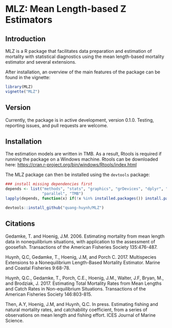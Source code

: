 # MLZ: Mean Length-based Z Estimators

## Introduction
MLZ is a R package that facilitates data preparation and estimation of mortality with statistical diagnostics using the mean length-based mortality estimator and several extensions.

After installation, an overview of the main features of the package can be found in the vignette:
```r
library(MLZ)
vignette("MLZ")
```

## Version
Currently, the package is in active development, version 0.1.0. Testing, reporting issues, and pull requests are welcome.

## Installation
The estimation models are written in TMB. As a result, Rtools is required if running the package on a Windows machine. Rtools can be downloaded here: https://cran.r-project.org/bin/windows/Rtools/index.html

The MLZ package can then be installed using the `devtools` package:

```r
### install missing dependencies first
depends <- list("methods", "stats", "graphics", "grDevices", "dplyr", "gplots", "ggplot2", "reshape2", 
                "parallel", "TMB")
lapply(depends, function(x) if(!x %in% installed.packages()) install.packages(x))

devtools::install_github("quang-huynh/MLZ")
```

## Citations
Gedamke, T. and Hoenig, J.M. 2006. Estimating mortality from mean length data in nonequilibrium situations, with application to the assessment of goosefish. Transactions of the American Fisheries Society 135:476-487.

Huynh, Q.C, Gedamke, T., Hoenig, J.M, and Porch C. 2017. Multispecies Extensions to a Nonequilibrium Length-Based Mortality Estimator. Marine and Coastal Fisheries 9:68-78.

Huynh, Q.C., Gedamke, T., Porch, C.E., Hoenig, J.M., Walter, J.F, Bryan, M., and Brodziak, J. 2017. Estimating Total Mortality Rates from Mean Lengths and Catch Rates in Non-equilibrium Situations. Transactions of the American Fisheries Society 146:803-815.

Then, A.Y, Hoenig, J.M, and Huynh, Q.C. In press. Estimating fishing and natural mortality rates, and catchability coefficient, from a series of observations on mean length and fishing effort. ICES Journal of Marine Science.
